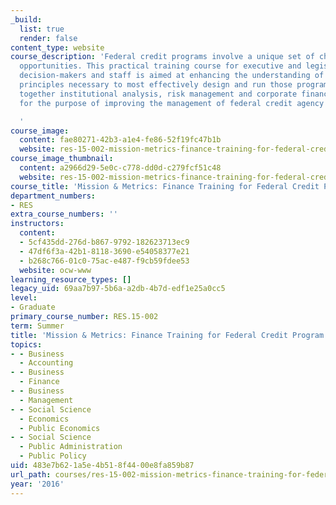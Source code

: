 ```yaml
---
_build:
  list: true
  render: false
content_type: website
course_description: 'Federal credit programs involve a unique set of challenges and
  opportunities. This practical training course for executive and legislative branch
  decision-makers and staff is aimed at enhancing the understanding of the core financial
  principles necessary to most effectively design and run those programs. It brings
  together institutional analysis, risk management and corporate finance disciplines
  for the purpose of improving the management of federal credit agency resources.

  '
course_image:
  content: fae80271-42b3-a1e4-fe86-52f19fc47b1b
  website: res-15-002-mission-metrics-finance-training-for-federal-credit-program-professionals-summer-2016
course_image_thumbnail:
  content: a2966d29-5e0c-c778-dd0d-c279fcf51c48
  website: res-15-002-mission-metrics-finance-training-for-federal-credit-program-professionals-summer-2016
course_title: 'Mission & Metrics: Finance Training for Federal Credit Program Professionals'
department_numbers:
- RES
extra_course_numbers: ''
instructors:
  content:
  - 5cf435dd-276d-b867-9792-182623713ec9
  - 47df6f3a-42b1-8118-3690-e54058377e21
  - b268c766-01c0-75ac-e487-f9cb59fdee53
  website: ocw-www
learning_resource_types: []
legacy_uid: 69aa7b97-5b6a-a2db-4b7d-edf1e25a0cc5
level:
- Graduate
primary_course_number: RES.15-002
term: Summer
title: 'Mission & Metrics: Finance Training for Federal Credit Program Professionals'
topics:
- - Business
  - Accounting
- - Business
  - Finance
- - Business
  - Management
- - Social Science
  - Economics
  - Public Economics
- - Social Science
  - Public Administration
  - Public Policy
uid: 483e7b62-1a5e-4b51-8f44-00e8fa859b87
url_path: courses/res-15-002-mission-metrics-finance-training-for-federal-credit-program-professionals-summer-2016
year: '2016'
---
```

